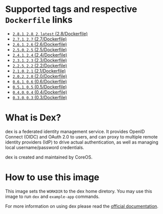 # Supported tags and respective `Dockerfile` links

* [`2.8.1`, `2.8`, `2`, `latest` (2.8/Dockerfile)](https://github.com/sticksnleaves/docker-dex/blob/465ca1a3796e96b7cc63a5e58c6c1285385dad3f/Dockerfile)
* [`2.7.1`, `2.7` (2.7/Dockerfile)](https://github.com/sticksnleaves/docker-dex/blob/c0431091b24d07b5edff40a440cca70835b35680/Dockerfile)
* [`2.6.1`, `2.6` (2.6/Dockerfile)](https://github.com/sticksnleaves/docker-dex/blob/3aba45530a36208192b946dc8320c1e81e1335fd/Dockerfile)
* [`2.5.0`, `2.5` (2.5/Dockerfile)](https://github.com/sticksnleaves/docker-dex/blob/f232ee38efb708ca47a4070e1461d9904d2711e9/Dockerfile)
* [`2.4.1`, `2.4` (2.4/Dockerfile)](https://github.com/sticksnleaves/docker-dex/blob/3d88bb1d16e1e631ebb60176d036d920ec9a89b7/Dockerfile)
* [`2.3.1`, `2.3` (2.3/Dockerfile)](https://github.com/sticksnleaves/docker-dex/blob/de60fe0f9ee60076098b916edc507d3cb305a522/Dockerfile)
* [`2.2.5`, `2.2` (2.2/Dockerfile)](https://github.com/sticksnleaves/docker-dex/blob/896f7519093601f9b79dac38845e1fbda5b74628/Dockerfile)
* [`2.1.0`, `2.1` (2.1/Dockerfile)](https://github.com/sticksnleaves/docker-dex/blob/505743678b7b84c9de37220e72f595aaaf81322d/Dockerfile)
* [`2.0.2`, `2.0` (2.0/Dockerfile)](https://github.com/sticksnleaves/docker-dex/blob/77dfccb7ecddd35ffe8b26fda98d0484a99344da/Dockerfile)
* [`0.6.1`, `0.6` (0.6/Dockerfile)](https://github.com/sticksnleaves/docker-dex/blob/80917106361c2d33a075483dbb73b6bf6d4f7990/Dockerfile)
* [`0.5.1`, `0.5` (0.5/Dockerfile)](https://github.com/sticksnleaves/docker-dex/blob/b0f7a49be3aa4b7515ab2f86bc70b8ccc25817a8/Dockerfile)
* [`0.4.0`, `0.4` (0.4/Dockerfile)](https://github.com/sticksnleaves/docker-dex/blob/543bdee7c7d83c073bec144434c1e603f092a3d4/Dockerfile)
* [`0.3.0`, `0.3` (0.3/Dockerfile)](https://github.com/sticksnleaves/docker-dex/blob/c2decd41f8d53bc2d5698353160d7669bcb8a7e0/Dockerfile)

# What is Dex?

dex is a federated identity management service. It provides OpenID Connect (OIDC) and OAuth 2.0 to users, and can proxy to multiple remote identity providers (IdP) to drive actual authentication, as well as managing local username/password credentials.

dex is created and maintained by CoreOS.

# How to use this image

This image sets the `WORKDIR` to the dex home diretory. You may use this image to run `dex` and `example-app` commands.

For more information on using dex please read the [official documentation](https://github.com/coreos/dex/tree/v2.1.0#documentation).
